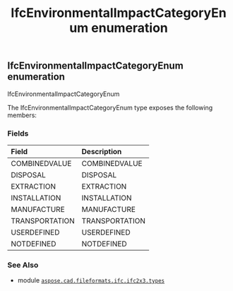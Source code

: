 ﻿---
title: IfcEnvironmentalImpactCategoryEnum enumeration
second_title: Aspose.CAD for Python via .NET API References
description: 
type: docs
weight: 2270
url: /aspose.cad.fileformats.ifc.ifc2x3.types/ifcenvironmentalimpactcategoryenum/
is_root: false
---

## IfcEnvironmentalImpactCategoryEnum enumeration

IfcEnvironmentalImpactCategoryEnum



The IfcEnvironmentalImpactCategoryEnum type exposes the following members:

### Fields
| Field | Description |
| :- | :- |
| COMBINEDVALUE | COMBINEDVALUE |
| DISPOSAL | DISPOSAL |
| EXTRACTION | EXTRACTION |
| INSTALLATION | INSTALLATION |
| MANUFACTURE | MANUFACTURE |
| TRANSPORTATION | TRANSPORTATION |
| USERDEFINED | USERDEFINED |
| NOTDEFINED | NOTDEFINED |



### See Also
* module [`aspose.cad.fileformats.ifc.ifc2x3.types`](..)
